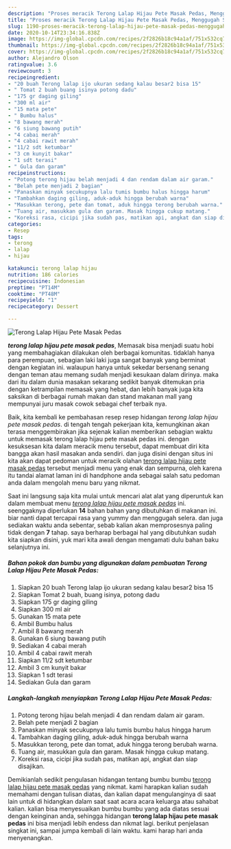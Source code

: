 ```yaml
---
description: "Proses meracik Terong Lalap Hijau Pete Masak Pedas, Menggugah Selera"
title: "Proses meracik Terong Lalap Hijau Pete Masak Pedas, Menggugah Selera"
slug: 1190-proses-meracik-terong-lalap-hijau-pete-masak-pedas-menggugah-selera
date: 2020-10-14T23:34:16.838Z
image: https://img-global.cpcdn.com/recipes/2f2826b18c94a1af/751x532cq70/terong-lalap-hijau-pete-masak-pedas-foto-resep-utama.jpg
thumbnail: https://img-global.cpcdn.com/recipes/2f2826b18c94a1af/751x532cq70/terong-lalap-hijau-pete-masak-pedas-foto-resep-utama.jpg
cover: https://img-global.cpcdn.com/recipes/2f2826b18c94a1af/751x532cq70/terong-lalap-hijau-pete-masak-pedas-foto-resep-utama.jpg
author: Alejandro Olson
ratingvalue: 3.6
reviewcount: 3
recipeingredient:
- "20 buah Terong lalap ijo ukuran sedang kalau besar2 bisa 15"
- " Tomat 2 buah buang isinya potong dadu"
- "175 gr daging giling"
- "300 ml air"
- "15 mata pete"
- " Bumbu halus"
- "8 bawang merah"
- "6 siung bawang putih"
- "4 cabai merah"
- "4 cabai rawit merah"
- "11/2 sdt ketumbar"
- "3 cm kunyit bakar"
- "1 sdt terasi"
- " Gula dan garam"
recipeinstructions:
- "Potong terong hijau belah menjadi 4 dan rendam dalam air garam."
- "Belah pete menjadi 2 bagian"
- "Panaskan minyak secukupnya lalu tumis bumbu halus hingga harum"
- "Tambahkan daging giling, aduk-aduk hingga berubah warna"
- "Masukkan terong, pete dan tomat, aduk hingga terong berubah warna."
- "Tuang air, masukkan gula dan garam. Masak hingga cukup matang."
- "Koreksi rasa, cicipi jika sudah pas, matikan api, angkat dan siap disajikan."
categories:
- Resep
tags:
- terong
- lalap
- hijau

katakunci: terong lalap hijau 
nutrition: 186 calories
recipecuisine: Indonesian
preptime: "PT14M"
cooktime: "PT48M"
recipeyield: "1"
recipecategory: Dessert

---
```



![Terong Lalap Hijau Pete Masak Pedas](https://img-global.cpcdn.com/recipes/2f2826b18c94a1af/751x532cq70/terong-lalap-hijau-pete-masak-pedas-foto-resep-utama.jpg)

<b><i>terong lalap hijau pete masak pedas</i></b>, Memasak bisa menjadi suatu hobi yang membahagiakan dilakukan oleh berbagai komunitas. tidaklah hanya para perempuan, sebagian laki laki juga sangat banyak yang berminat dengan kegiatan ini. walaupun hanya untuk sekedar bersenang senang dengan teman atau memang sudah menjadi kesukaan dalam dirinya. maka dari itu dalam dunia masakan sekarang sedikit banyak ditemukan pria dengan ketrampilan memasak yang hebat, dan lebih banyak juga kita saksikan di berbagai rumah makan dan stand makanan mall yang mempunyai juru masak cowok sebagai chef terbaik nya.

Baik, kita kembali ke pembahasan resep resep hidangan <i>terong lalap hijau pete masak pedas</i>. di tengah tengah pekerjaan kita, kemungkinan akan terasa menggembirakan jika sejenak kalian memberikan sebagian waktu untuk memasak terong lalap hijau pete masak pedas ini. dengan kesuksesan kita dalam meracik menu tersebut, dapat membuat diri kita bangga akan hasil masakan anda sendiri. dan juga disini dengan situs ini kita akan dapat pedoman untuk meracik olahan <u>terong lalap hijau pete masak pedas</u> tersebut menjadi menu yang enak dan sempurna, oleh karena itu tandai alamat laman ini di handphone anda sebagai salah satu pedoman anda dalam mengolah menu baru yang nikmat.




Saat ini langsung saja kita mulai untuk mencari alat alat yang diperuntuk kan dalam membuat menu <u><i>terong lalap hijau pete masak pedas</i></u> ini. seenggaknya diperlukan <b>14</b> bahan bahan yang dibutuhkan di makanan ini. biar nanti dapat tercapai rasa yang yummy dan menggugah selera. dan juga sediakan waktu anda sebentar, sebab kalian akan memprosesnya paling tidak dengan <b>7</b> tahap. saya berharap berbagai hal yang dibutuhkan sudah kita siapkan disini, yuk mari kita awali dengan mengamati dulu bahan baku selanjutnya ini.

<!--inarticleads1-->

##### Bahan pokok dan bumbu yang digunakan dalam pembuatan Terong Lalap Hijau Pete Masak Pedas:

1. Siapkan 20 buah Terong lalap ijo ukuran sedang kalau besar2 bisa 15
1. Siapkan  Tomat 2 buah, buang isinya, potong dadu
1. Siapkan 175 gr daging giling
1. Siapkan 300 ml air
1. Gunakan 15 mata pete
1. Ambil  Bumbu halus
1. Ambil 8 bawang merah
1. Gunakan 6 siung bawang putih
1. Sediakan 4 cabai merah
1. Ambil 4 cabai rawit merah
1. Siapkan 11/2 sdt ketumbar
1. Ambil 3 cm kunyit bakar
1. Siapkan 1 sdt terasi
1. Sediakan  Gula dan garam




<!--inarticleads2-->

##### Langkah-langkah menyiapkan Terong Lalap Hijau Pete Masak Pedas:

1. Potong terong hijau belah menjadi 4 dan rendam dalam air garam.
1. Belah pete menjadi 2 bagian
1. Panaskan minyak secukupnya lalu tumis bumbu halus hingga harum
1. Tambahkan daging giling, aduk-aduk hingga berubah warna
1. Masukkan terong, pete dan tomat, aduk hingga terong berubah warna.
1. Tuang air, masukkan gula dan garam. Masak hingga cukup matang.
1. Koreksi rasa, cicipi jika sudah pas, matikan api, angkat dan siap disajikan.




Demikianlah sedikit pengulasan hidangan tentang bumbu bumbu <u>terong lalap hijau pete masak pedas</u> yang nikmat. kami harapkan kalian sudah memahami dengan tulisan diatas, dan kalian dapat mengulanginya di saat lain untuk di hidangkan dalam saat saat acara acara keluarga atau sahabat kalian. kalian bisa menyesuaikan bumbu bumbu yang ada diatas sesuai dengan keinginan anda, sehingga hidangan <b>terong lalap hijau pete masak pedas</b> ini bisa menjadi lebih endess dan nikmat lagi. berikut penjelasan singkat ini, sampai jumpa kembali di lain waktu. kami harap hari anda menyenangkan.
